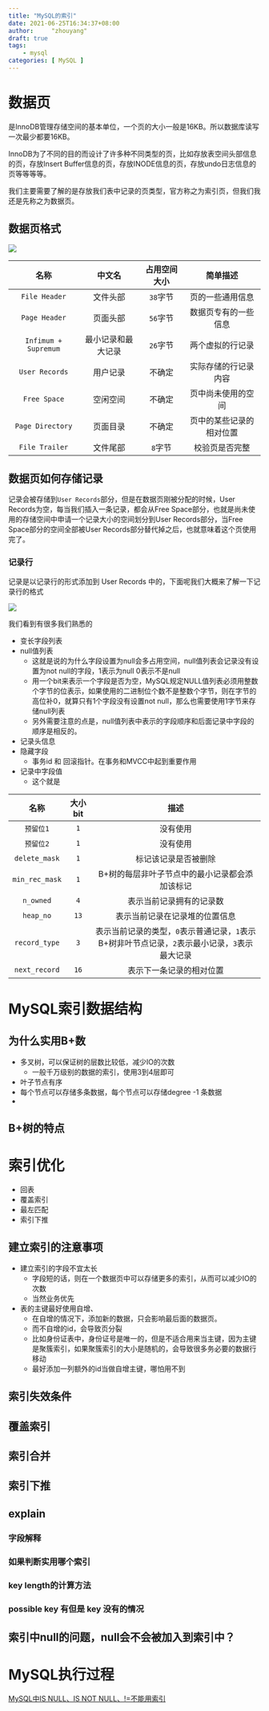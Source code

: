 ```yaml
---
title: "MySQL的索引"
date: 2021-06-25T16:34:37+08:00
author:     "zhouyang"
draft: true
tags:
    - mysql
categories: [ MySQL ]   
---
```


# 数据页
是InnoDB管理存储空间的基本单位，一个页的大小一般是16KB。所以数据库读写一次最少都要16KB。

InnoDB为了不同的目的而设计了许多种不同类型的页，比如存放表空间头部信息的页，存放Insert Buffer信息的页，存放INODE信息的页，存放undo日志信息的页等等等等。

我们主要需要了解的是存放我们表中记录的页类型，官方称之为索引页，但我们我还是先称之为数据页。

## 数据页格式

![](/img/datapage.png)

|名称|中文名|占用空间大小|简单描述|
|:--:|:--:|:--:|:--:|
|`File Header`|文件头部|`38`字节|页的一些通用信息|
|`Page Header`|页面头部|`56`字节|数据页专有的一些信息|
|`Infimum + Supremum`|最小记录和最大记录|`26`字节|两个虚拟的行记录|
|`User Records`|用户记录|不确定|实际存储的行记录内容|
|`Free Space`|空闲空间|不确定|页中尚未使用的空间|
|`Page Directory`|页面目录|不确定|页中的某些记录的相对位置|
|`File Trailer`|文件尾部|`8`字节|校验页是否完整|


## 数据页如何存储记录

记录会被存储到`User Records`部分，但是在数据页刚被分配的时候，User Records为空，每当我们插入一条记录，都会从Free Space部分，也就是尚未使用的存储空间中申请一个记录大小的空间划分到User Records部分，当Free Space部分的空间全部被User Records部分替代掉之后，也就意味着这个页使用完了。

### 记录行

记录是以记录行的形式添加到 User Records 中的，下面呢我们大概来了解一下记录行的格式

![](/img/recorddata.png)

我们看到有很多我们熟悉的

- 变长字段列表
- null值列表
  - 这就是说的为什么字段设置为null会多占用空间，null值列表会记录没有设置为not null的字段，1表示为null 0表示不是null
  - 用一个bit来表示一个字段是否为空，MySQL规定NULL值列表必须用整数个字节的位表示，如果使用的二进制位个数不是整数个字节，则在字节的高位补0，就算只有1个字段没有设置not null，那么也需要使用1字节来存储null列表
  - 另外需要注意的点是，null值列表中表示的字段顺序和后面记录中字段的顺序是相反的。
- 记录头信息
- 隐藏字段
  - 事务id 和 回滚指针。在事务和MVCC中起到重要作用
- 记录中字段值
  - 这个就是


|名称|大小bit|描述|
|:--:|:--:|:--:|
|`预留位1`|`1`|没有使用|
|`预留位2`|`1`|没有使用|
|`delete_mask`|`1`|标记该记录是否被删除|
|`min_rec_mask`|`1`|B+树的每层非叶子节点中的最小记录都会添加该标记|
|`n_owned`|`4`|表示当前记录拥有的记录数|
|`heap_no`|`13`|表示当前记录在记录堆的位置信息|
|`record_type`|`3`|表示当前记录的类型，`0`表示普通记录，`1`表示B+树非叶节点记录，`2`表示最小记录，`3`表示最大记录|
|`next_record`|`16`|表示下一条记录的相对位置|




# MySQL索引数据结构


## 为什么实用B+数

- 多叉树，可以保证树的层数比较低，减少IO的次数
  - 一般千万级别的数据的索引，使用3到4层即可
- 叶子节点有序
- 每个节点可以存储多条数据，每个节点可以存储degree -1 条数据
-

## B+树的特点


# 索引优化

- 回表
- 覆盖索引
- 最左匹配
- 索引下推

## 建立索引的注意事项

- 建立索引的字段不宜太长
  - 字段短的话，则在一个数据页中可以存储更多的索引，从而可以减少IO的次数
  - 当然业务优先
- 表的主键最好使用自增、
  - 在自增的情况下，添加新的数据，只会影响最后面的数据页。
  - 而不自增的id，会导致页分裂
  - 比如身份证表中，身份证号是唯一的，但是不适合用来当主键，因为主键是聚簇索引，如果聚簇索引的大小是随机的，会导致很多务必要的数据行移动
  - 最好添加一列额外的id当做自增主键，哪怕用不到

## 索引失效条件

## 覆盖索引

## 索引合并

## 索引下推

## explain

### 字段解释

### 如果判断实用哪个索引

### key length的计算方法

### possible key 有但是 key 没有的情况

## 索引中null的问题，null会不会被加入到索引中？

# MySQL执行过程






[MySQL中IS NULL、IS NOT NULL、!=不能用索引](https://juejin.cn/post/6844903921450745863)
